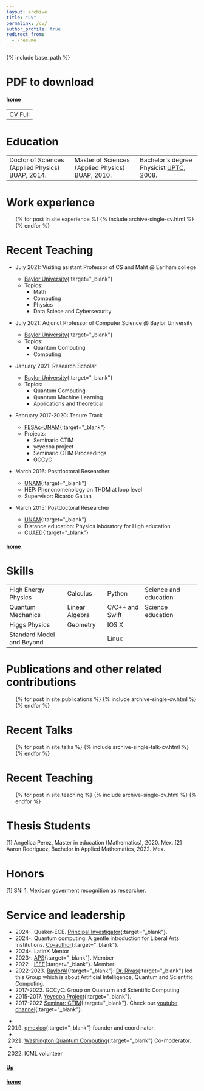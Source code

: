 ```yaml
---
layout: archive
title: "CV"
permalink: /cv/
author_profile: true
redirect_from:
  - /resume
---
```


{% include base_path %}

<style>
td, th {
   border: none!important;
}
</style>



# PDF to download<a name="PDFCVInfoJO"></a>
#### [home](../)



<table style="border:hidden" colspan="3">
  <tbody>
    <tr>
      <td> <a href="https://www.dropbox.com/scl/fi/ljmrv8g60ex1i4qzd2zi0/FullCV_JO.pdf?rlkey=v1lwoild1djyif6rvdvxmv7jv&dl=0" target="_blank" rel="noopener noreferrer">CV Full</a></td>
<!---      
https://tinyurl.com/jaorduzCV
5
5
5
5
<td> <a href="https://tinyurl.com/yeg3sssd" target="_blank" rel="noopener noreferrer">List of Publication</a></td>
      <td> <a href="https://tinyurl.com/ydpjzefq" target="_blank" rel="noopener noreferrer">Research Statement</a></td>
      <td> <a href="https://tinyurl.com/yecsx4hn" target="_blank" rel="noopener noreferrer">Teaching Statement</a></td>                 
--->      
    </tr>
  </tbody>
</table>



Education
======

<table style="border:hidden;">
  <tbody>
    <tr>
      <td> Doctor of Sciences (Applied Physics) <a href="https://www.fcfm.buap.mx/" target="_blank" rel="noopener noreferrer">BUAP</a>, 2014.</td>
      <td> Master of Sciences (Applied Physics) <a href="https://www.fcfm.buap.mx/" target="_blank" rel="noopener noreferrer">BUAP</a>, 2010.</td>
      <td> Bachelor's degree Physicist <a href="http://www.uptc.edu.co/" target="_blank" rel="noopener noreferrer">UPTC</a>, 2008.</td>
    </tr>
  </tbody>
</table>


Work experience
======


  <ul>
	{% for post in site.experience %}
    	{% include archive-single-cv.html %}
  	{% endfor %}
  </ul>



Recent Teaching
======

* July 2021: Visiting asistant Professor of CS and Maht @ Earlham college
  * [Baylor University](https://earlham.edu/faculty-staff/javier-orduz/){:target="_blank"}
  * Topics: 
    - Math
    - Computing
    - Physics
    - Data Sciece and Cybersecurity


* July 2021: Adjunct Professor of Computer Science @ Baylor University
  * [Baylor University](https://www.baylor.edu/){:target="_blank"}
  * Topics: 
    - Quantum Computing
    - Computing


* January 2021: Research Scholar
  * [Baylor University](https://www.baylor.edu/){:target="_blank"}
  * Topics: 
    - Quantum Computing
    - Quantum Machine Learning
    - Applications and theoretical

* February 2017-2020: Tenure Track
  * [FESAc-UNAM](https://www.acatlan.unam.mx/){:target="_blank"}
  * Projects: 
    - Seminario CTIM
    - yeyecoa project
    - Seminario CTIM Proceedings
    - GCCyC


* March 2016: Postdoctoral Researcher
  * [UNAM](https://www.cuautitlan.unam.mx/#gsc.tab=0){:target="_blank"}
  * HEP: Phenonomenology on THDM at loop level
  * Supervisor: Ricardo Gaitan

* March 2015: Postdoctoral Researcher
  * [UNAM](https://www.unam.mx/){:target="_blank"}
  * Distance education: Physics laboratory for High education
  * [CUAED](https://distancia.cuaed.unam.mx/){:target="_blank"}


#### [home](../)

Skills
======

<table style="border:hidden" colspan="3">
  <tbody>
    <tr>
      <td> High Energy Physics </td>
      <td> Calculus</td>
      <td> Python</td>
      <td> Science and education</td>
    </tr>
    <tr>
      <td> Quantum Mechanics</td>
      <td> Linear Algebra</td>
      <td> C/C++ and Swift</td>
      <td> Science education</td>
    </tr> 
    <tr>
      <td> Higgs Physics</td>
      <td> Geometry</td>
      <td> IOS X</td>      
      <td> </td>
      <td> </td>            
    </tr>
     <tr>
      <td> Standard Model and Beyond</td>
      <td> </td>
      <td> Linux</td>      
    </tr>    
  </tbody>
</table>


  
 
Publications and other related contributions
======
  <ul>
  	{% for post in site.publications %}
    	{% include archive-single-cv.html %}
  	{% endfor %}
  </ul>
  
Recent Talks
======
  <ul>	
  	{% for post in site.talks %}
    	{% include archive-single-talk-cv.html %}
  	{% endfor %}
  </ul>
  
Recent Teaching
======
  <ul>
	{% for post in site.teaching %}
    	{% include archive-single-cv.html %}
  	{% endfor %}
  </ul>
  

Thesis Students
======  


[1] Angelica Perez, Master in education (Mathematics), 2020. Mex.
[2] Aaron Rodriguez, Bachelor in Applied Mathematics, 2022. Mex.
  

Honors
======
[1] SNI 1, Mexican goverment recognition as researcher.



<!-- Funding
======

**I am writting this section**  -->
  
Service and leadership
======
* 2024-. Quaker-ECE. [Principal Investigator](https://quaker-ece.cs.earlham.edu/){:target="_blank"}.
* 2024-. Quantum computing: A gentle introduction for Liberal Arts Institutions. [Co-author](https://earlham-college.github.io/quaker-ece/frontmatter.html){:target="_blank"}. 
* 2024-. LatinX Mentor
* 2023-. [APS](https://www.aps.org/){:target="_blank"}. Member
* 2022-. [IEEE](https://www.ieee.org/){:target="_blank"}. Member.
* 2022-2023. [BaylorAI](https://baylor.ai/){:target="_blank"}: [Dr. Rivas](https://rivas.ai/){:target="_blank"} led this Group which is about Artificial Intelligence, Quantum and Scientific Computing.
* 2017-2022. GCCyC: Group on Quantum and Scientific Computing
* 2015-2017. [Yeyecoa Project](http://www.yeyecoa.acatlan.unam.mx/){:target="_blank"}.
* 2017-2022 [Seminar: CTIM](https://sites.google.com/view/ctimfesac){:target="_blank"}. Check our [youtube channel](https://www.youtube.com/channel/UC0xcSLbzXcggYuz182gABaA){:target="_blank"}.
<!-- * 2019. [Python Course](https://sites.google.com/view/cursosyeyecoa/p%C3%A1gina-principal){:target="_blank"}. -->
* 2019. [qmexico](http://qmexico.org/){:target="_blank"} founder and coordinator.
* 2021. [Washington Quantum Computing](https://www.meetup.com/Washington-Quantum-Computing-Meetup){:target="_blank"} Co-moderator. 
* 2022. ICML volunteer 


#### [Up](#PDFCVInfoJO)
#### [home](../)